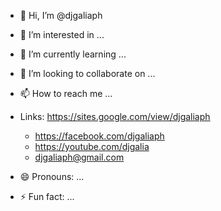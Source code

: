 - 👋 Hi, I’m @djgaliaph
- 👀 I’m interested in ...
- 🌱 I’m currently learning ...
- 💞️ I’m looking to collaborate on ...
- 📫 How to reach me ...
- Links: https://sites.google.com/view/djgaliaph
    -    https://facebook.com/djgaliaph
    -    https://youtube.com/djgalia
    -    djgaliaph@gmail.com

- 😄 Pronouns: ...
- ⚡ Fun fact: ...


<!---
djgaliaph/djgaliaph is a ✨ special ✨ repository because its `README.md` (this file) appears on your GitHub profile.
You can click the Preview link to take a look at your changes.


--->
